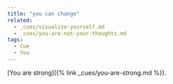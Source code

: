 ```yaml
---
title: "you can change"
related:
  - _cues/visualize-yourself.md
  - _cues/you-are-not-your-thoughts.md
tags:
  - Cue
  - You
---
```

[You are strong]({% link _cues/you-are-strong.md %}).
